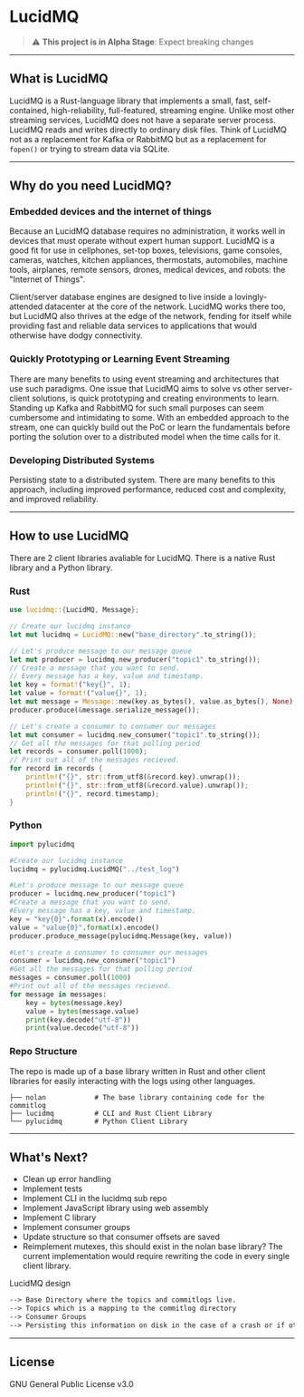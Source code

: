 # LucidMQ

> :warning: **This project is in Alpha Stage**: Expect breaking changes

---

## What is LucidMQ

LucidMQ is a Rust-language library that implements a small, fast, self-contained, high-reliability, full-featured, streaming engine. Unlike most other streaming services, LucidMQ does not have a separate server process. LucidMQ reads and writes directly to ordinary disk files. Think of LucidMQ not as a replacement for Kafka or RabbitMQ but as a replacement for `fopen()` or trying to stream data via SQLite.

---

## Why do you need LucidMQ?

### Embedded devices and the internet of things

Because an LucidMQ database requires no administration, it works well in devices that must operate without expert human support. LucidMQ is a good fit for use in cellphones, set-top boxes, televisions, game consoles, cameras, watches, kitchen appliances, thermostats, automobiles, machine tools, airplanes, remote sensors, drones, medical devices, and robots: the "Internet of Things".

Client/server database engines are designed to live inside a lovingly-attended datacenter at the core of the network. LucidMQ works there too, but LucidMQ also thrives at the edge of the network, fending for itself while providing fast and reliable data services to applications that would otherwise have dodgy connectivity.

### Quickly Prototyping or Learning Event Streaming

There are many benefits to using event streaming and architectures that use such paradigms. One issue that LucidMQ aims to solve vs other server-client solutions, is quick prototyping and creating environments to learn. Standing up Kafka and RabbitMQ for such small purposes can seem cumbersome and intimidating to some. With an embedded approach to the stream, one can quickly build out the PoC or learn the fundamentals before porting the solution over to a distributed model when the time calls for it.

### Developing Distributed Systems

Persisting state to a distributed system. There are many benefits to this approach, including improved performance, reduced cost and complexity, and improved reliability.

---

## How to use LucidMQ

There are 2 client libraries avaliable for LucidMQ. There is a native Rust library and a Python library.

### Rust

```Rust
use lucidmq::{LucidMQ, Message};

// Create our lucidmq instance
let mut lucidmq = LucidMQ::new("base_directory".to_string());

// Let's produce message to our message queue
let mut producer = lucidmq.new_producer("topic1".to_string());
// Create a message that you want to send.
// Every message has a key, value and timestamp.
let key = format!("key{}", 1);
let value = format!("value{}", 1);
let mut message = Message::new(key.as_bytes(), value.as_bytes(), None); 
producer.produce(&message.serialize_message());

// Let's create a consumer to consumer our messages
let mut consumer = lucidmq.new_consumer("topic1".to_string());
// Get all the messages for that polling period
let records = consumer.poll(1000);
// Print out all of the messages recieved.
for record in records {
    println!("{}", str::from_utf8(&record.key).unwrap());
    println!("{}", str::from_utf8(&record.value).unwrap());
    println!("{}", record.timestamp);
}
```

### Python

```python
import pylucidmq

#Create our lucidmq instance
lucidmq = pylucidmq.LucidMQ("../test_log")

#Let's produce message to our message queue
producer = lucidmq.new_producer("topic1")
#Create a message that you want to send.
#Every message has a key, value and timestamp.
key = "key{0}".format(x).encode()
value = "value{0}".format(x).encode()
producer.produce_message(pylucidmq.Message(key, value))

#Let's create a consumer to consumer our messages
consumer = lucidmq.new_consumer("topic1")
#Get all the messages for that polling period
messages = consumer.poll(1000)
#Print out all of the messages recieved.
for message in messages:
    key = bytes(message.key)
    value = bytes(message.value)
    print(key.decode("utf-8"))
    print(value.decode("utf-8"))
```

### Repo Structure

The repo is made up of a base library written in Rust and other client libraries for easily interacting with the logs using other languages.

    ├── nolan            # The base library containing code for the commitlog
    ├── lucidmq          # CLI and Rust Client Library
    └── pylucidmq        # Python Client Library

---

## What's Next?

- Clean up error handling
- Implement tests
- Implement CLI in the lucidmq sub repo
- Implement JavaScript library using web assembly
- Implement C library
- Implement consumer groups
- Update structure so that consumer offsets are saved
- Reimplement mutexes, this should exist in the nolan base library? The current implementation would require rewriting the code in every single client library.

LucidMQ design

```txt
--> Base Directory where the topics and commitlogs live.
--> Topics which is a mapping to the commitlog directory
--> Consumer Groups
--> Persisting this information on disk in the case of a crash or if other processes need to interact.
```

---

## License

GNU General Public License v3.0
